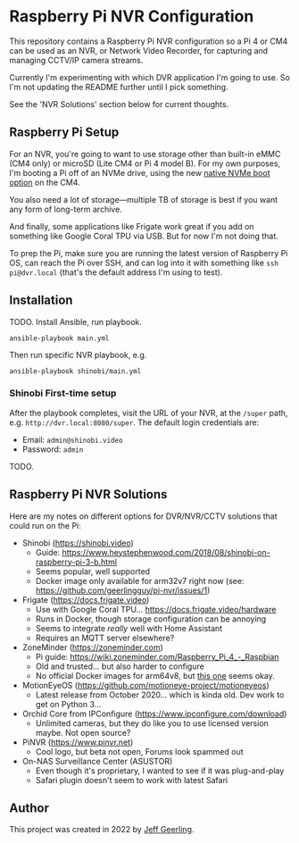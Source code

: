 # Raspberry Pi NVR Configuration

This repository contains a Raspberry Pi NVR configuration so a Pi 4 or CM4 can be used as an NVR, or Network Video Recorder, for capturing and managing CCTV/IP camera streams.

Currently I'm experimenting with which DVR application I'm going to use. So I'm not updating the README further until I pick something.

See the 'NVR Solutions' section below for current thoughts.

## Raspberry Pi Setup

For an NVR, you're going to want to use storage other than built-in eMMC (CM4 only) or microSD (Lite CM4 or Pi 4 model B). For my own purposes, I'm booting a Pi off of an NVMe drive, using the new [native NVMe boot option](https://www.jeffgeerling.com/blog/2021/raspberry-pi-can-boot-nvme-ssds-now) on the CM4.

You also need a lot of storage—multiple TB of storage is best if you want any form of long-term archive.

And finally, some applications like Frigate work great if you add on something like Google Coral TPU via USB. But for now I'm not doing that.

To prep the Pi, make sure you are running the latest version of Raspberry Pi OS, can reach the Pi over SSH, and can log into it with something like `ssh pi@dvr.local` (that's the default address I'm using to test).

## Installation

TODO. Install Ansible, run playbook.

```
ansible-playbook main.yml
```

Then run specific NVR playbook, e.g.

```
ansible-playbook shinobi/main.yml
```

### Shinobi First-time setup

After the playbook completes, visit the URL of your NVR, at the `/super` path, e.g. `http://dvr.local:8080/super`. The default login credentials are:

  - Email: `admin@shinobi.video`
  - Password: `admin`

TODO.

## Raspberry Pi NVR Solutions

Here are my notes on different options for DVR/NVR/CCTV solutions that could run on the Pi:

  - Shinobi (https://shinobi.video)
    - Guide: https://www.heystephenwood.com/2018/08/shinobi-on-raspberry-pi-3-b.html
    - Seems popular, well supported
    - Docker image only available for arm32v7 right now (see: https://github.com/geerlingguy/pi-nvr/issues/1)
  - Frigate (https://docs.frigate.video)
    - Use with Google Coral TPU... https://docs.frigate.video/hardware
    - Runs in Docker, though storage configuration can be annoying
    - Seems to integrate *really* well with Home Assistant
    - Requires an MQTT server elsewhere?
  - ZoneMinder (https://zoneminder.com)
    - Pi guide: https://wiki.zoneminder.com/Raspberry_Pi_4_-_Raspbian
    - Old and trusted... but also harder to configure
    - No official Docker images for arm64v8, but [this one](https://registry.hub.docker.com/r/nardo86/zoneminder) seems okay.
  - MotionEyeOS (https://github.com/motioneye-project/motioneyeos)
    - Latest release from October 2020... which is kinda old. Dev work to get on Python 3...
  - Orchid Core from IPConfigure (https://www.ipconfigure.com/download)
    - Unlimited cameras, but they do like you to use licensed version maybe. Not open source?
  - PiNVR (https://www.pinvr.net)
    - Cool logo, but beta not open, Forums look spammed out
  - On-NAS Surveillance Center (ASUSTOR)
    - Even though it's proprietary, I wanted to see if it was plug-and-play
    - Safari plugin doesn't seem to work with latest Safari

## Author

This project was created in 2022 by [Jeff Geerling](https://www.jeffgeerling.com).
